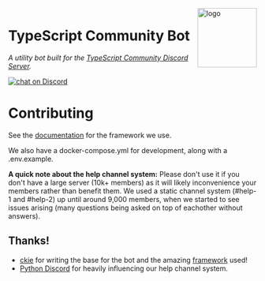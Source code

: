 <img src="./meta/logo.png" alt="logo" height="120" align="right" />

# TypeScript Community Bot

_A utility bot built for the [TypeScript Community Discord Server](https://discord.gg/typescript)._

<a href="https://discord.gg/typescript"><img src="https://img.shields.io/discord/508357248330760243?logo=discord" alt="chat on Discord"></a>

# Contributing

See the [documentation](https://cookiecord.js.org/) for the framework we use.

We also have a docker-compose.yml for development, along with a .env.example.

**A quick note about the help channel system:** Please don't use it if you don't have a large server (10k+ members) as it will likely inconvenience your members rather than benefit them. We used a static channel system (#help-1 and #help-2) up until around 9,000 members, when we started to see issues arising (many questions being asked on top of eachother without answers).

## Thanks!

-   [ckie](https://github.com/ckiee) for writing the base for the bot and the amazing [framework](https://github.com/cookiecord/cookiecord) used!
-   [Python Discord](https://github.com/python-discord) for heavily influencing our help channel system.
